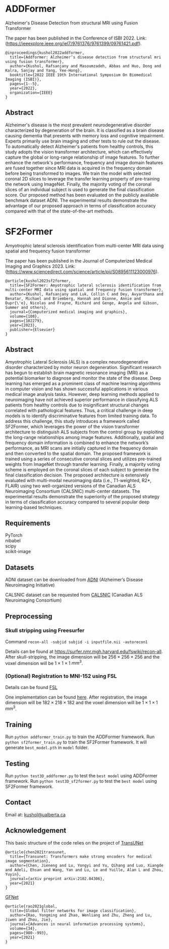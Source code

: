 # ADDFormer
Alzheimer's Disease Detection from structural MRI using Fusion Transformer

The paper has been published in the Conference of ISBI 2022.
Link: (https://ieeexplore.ieee.org/iel7/9761376/9761399/09761421.pdf).

```
@inproceedings{kushol2022addformer,
  title={Addformer: Alzheimer’s disease detection from structural mri using fusion transformer},
  author={Kushol, Rafsanjany and Masoumzadeh, Abbas and Huo, Dong and Kalra, Sanjay and Yang, Yee-Hong},
  booktitle={2022 IEEE 19th International Symposium On Biomedical Imaging (ISBI)},
  pages={1--5},
  year={2022},
  organization={IEEE}
}
```

## Abstract
Alzheimer's disease is the most prevalent neurodegenerative disorder characterized by degeneration of the brain. It is classified as a brain disease causing dementia that presents with memory loss and cognitive impairment. Experts primarily use brain imaging and other tests to rule out the disease. To automatically detect Alzheimer's patients from healthy controls, this study adopts the vision transformer architecture, which can effectively capture the global or long-range relationship of image features. To further enhance the network's performance, frequency and image domain features are fused together since MRI data is acquired in the frequency domain before being transformed to images. We train the model with selected coronal 2D slices to leverage the transfer learning property of pre-training the network using ImageNet. Finally, the majority voting of the coronal slices of an individual subject is used to generate the final classification score. Our proposed method has been evaluated on the publicly available benchmark dataset ADNI. The experimental results demonstrate the advantage of our proposed approach in terms of classification accuracy compared with that of the state-of-the-art methods.


# SF2Former
Amyotrophic lateral sclerosis identification from multi-center MRI data using spatial and frequency fusion transformer

The paper has been published in the Journal of Computerized Medical Imaging and Graphics 2023.
Link: (https://www.sciencedirect.com/science/article/pii/S0895611123000976).

```
@article{kushol2023sf2former,
  title={SF2Former: Amyotrophic lateral sclerosis identification from multi-center MRI data using spatial and frequency fusion transformer},
  author={Kushol, Rafsanjany and Luk, Collin C and Dey, Avyarthana and Benatar, Michael and Briemberg, Hannah and Dionne, Annie and Dupr{\'e}, Nicolas and Frayne, Richard and Genge, Angela and Gibson, Summer and others},
  journal={Computerized medical imaging and graphics},
  volume={108},
  pages={102279},
  year={2023},
  publisher={Elsevier}
}
```

## Abstract
Amyotrophic Lateral Sclerosis (ALS) is a complex neurodegenerative disorder characterized by motor neuron degeneration. Significant research has begun to establish brain magnetic resonance imaging (MRI) as a potential biomarker to diagnose and monitor the state of the disease. Deep learning has emerged as a prominent class of machine learning algorithms in computer vision and has shown successful applications in various medical image analysis tasks. However, deep learning methods applied to neuroimaging have not achieved superior performance in classifying ALS patients from healthy controls due to insignificant structural changes correlated with pathological features. Thus, a critical challenge in deep models is to identify discriminative features from limited training data. To address this challenge, this study introduces a framework called SF2Former, which leverages the power of the vision transformer architecture to distinguish ALS subjects from the control group by exploiting the long-range relationships among image features. Additionally, spatial and frequency domain information is combined to enhance the network’s performance, as MRI scans are initially captured in the frequency domain and then converted to the spatial domain. The proposed framework is trained using a series of consecutive coronal slices and utilizes pre-trained weights from ImageNet through transfer learning. Finally, a majority voting scheme is employed on the coronal slices of each subject to generate the final classification decision. The proposed architecture is extensively evaluated with multi-modal neuroimaging data (i.e., T1-weighted, R2*, FLAIR) using two well-organized versions of the Canadian ALS Neuroimaging Consortium (CALSNIC) multi-center datasets. The experimental results demonstrate the superiority of the proposed strategy in terms of classification accuracy compared to several popular deep learning-based techniques.


## Requirements
PyTorch  
nibabel  
scipy  
scikit-image  


## Datasets
ADNI dataset can be downloaded from [ADNI](http://adni.loni.usc.edu/) (Alzheimer’s Disease Neuroimaging Initiative)

CALSNIC dataset can be requested from [CALSNIC](https://calsnic.org/) (Canadian ALS Neuroimaging Consortium)


## Preprocessing
### Skull stripping using Freesurfer
Command ``recon-all -subjid subjid -i inputfile.nii -autorecon1``

Details can be found at https://surfer.nmr.mgh.harvard.edu/fswiki/recon-all. After skull-stripping, the image dimension will be $256\times256\times256$ and the voxel dimension will be $1\times1\times1$ $mm^3$.

### (Optional) Registration to MNI-152 using FSL
Details can be found [FSL](https://fsl.fmrib.ox.ac.uk/fsl/fslwiki/FLIRT)

One implementation can be found [here](https://github.com/vkola-lab/brain2020/tree/master/Data_Preprocess). After registration, the image dimension will be $182\times218\times182$ and the voxel dimension will be $1\times1\times1$ $mm^3$.

## Training
Run `python addformer_train.py` to train the ADDFormer framework. Run `python sf2former_train.py` to train the SF2Former framework. It will generate `best_model.pth` in `model` folder.

## Testing
Run `python test3D_addformer.py` to test the `best model` using ADDFormer framework. Run `python test3D_sf2former.py` to test the `best model` using SF2Former framework.

## Contact
Email at: kushol@ualberta.ca

## Acknowledgement
This basic structure of the code relies on the project of [TransUNet](https://github.com/Beckschen/TransUNet)
```
@article{chen2021transunet,
  title={Transunet: Transformers make strong encoders for medical image segmentation},
  author={Chen, Jieneng and Lu, Yongyi and Yu, Qihang and Luo, Xiangde and Adeli, Ehsan and Wang, Yan and Lu, Le and Yuille, Alan L and Zhou, Yuyin},
  journal={arXiv preprint arXiv:2102.04306},
  year={2021}
}
```
[GFNet](https://github.com/raoyongming/GFNet)
```
@article{rao2021global,
  title={Global filter networks for image classification},
  author={Rao, Yongming and Zhao, Wenliang and Zhu, Zheng and Lu, Jiwen and Zhou, Jie},
  journal={Advances in neural information processing systems},
  volume={34},
  pages={980--993},
  year={2021}
}
```
